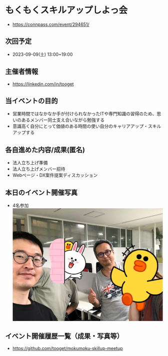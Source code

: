 # もくもくスキルアップしよっ会
 - https://connpass.com/event/294651/

## 次回予定
 - 2023-09-09(土) 13:00~19:00

## 主催者情報
 - https://linkedin.com/in/tooget

## 当イベントの目的
 - 営業時間ではなかなか手が付けられなかったITや専門知識の習得のため、思いのあるメンバー同士支え合いながら勉強する
 - 意識高く自分にとって価値のある時間の使い自分のキャリアアップ・スキルアップする

## 各自進めた内容/成果(匿名)
 - 法人立ち上げ準備
 - 法人立ち上げメンバー招待
 - Webページ・DX案件提案ディスカッション

## 本日のイベント開催写真
 - 4名参加
 ![写真・同意済み](https://raw.githubusercontent.com/tooget/mokumoku-skillup-meetup/main/photo/【第27回・Y-Valley代々木】もくもくスキルアップしよっ会_20230902.jpg)

## イベント開催履歴一覧（成果・写真等）
 - https://github.com/tooget/mokumoku-skillup-meetup